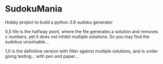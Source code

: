 # SudokuMania
Hobby project to build a python 3.6 sudoku generator

0,5 file is the halfway piont, where the file generates a solution and removes x numbers, 
yet it does not inhibit multiple solutions. So you may find the sudokus unsolvable...

1,0 is the definitive version with filter against multiple solutions, and is under going testing... with pen and paper...
